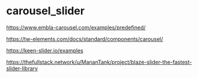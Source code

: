 # carousel_slider

<!-- Contenuto migrato da _docs/carousel_slider.txt -->

https://www.embla-carousel.com/examples/predefined/



https://tw-elements.com/docs/standard/components/carousel/

https://keen-slider.io/examples

https://thefullstack.network/u/MananTank/project/blaze-slider-the-fastest-slider-library

